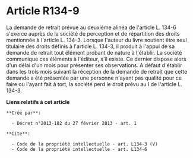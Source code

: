 # Article R134-9

La demande de retrait prévue au deuxième alinéa de l'article L. 134-6 s'exerce auprès de la société de perception et de
répartition des droits mentionnée à l'article L. 134-3. Lorsque l'auteur du livre soutient être seul titulaire des droits
définis à l'article L. 134-3, il produit à l'appui de sa demande de retrait tout élément probant de nature à l'établir. La
société communique ces éléments à l'éditeur, s'il existe. Ce dernier dispose alors d'un délai d'un mois pour présenter ses
observations. A défaut d'établir dans les trois mois suivant la réception de la demande de retrait que cette demande a été
présentée par une personne n'ayant pas qualité pour ce faire ou l'ayant fait à tort, la société perd le droit prévu au I de
l'article L. 134-3.

**Liens relatifs à cet article**

	**Créé par**:

	  - Décret n°2013-182 du 27 février 2013 - art. 1

	**Cite**:

	  - Code de la propriété intellectuelle - art. L134-3 (V)
	  - Code de la propriété intellectuelle - art. L134-6
